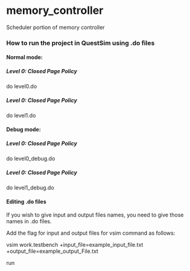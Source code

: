 # memory_controller
Scheduler portion of memory controller

### How to run the project in QuestSim using .do files

#### Normal mode:
##### Level 0: Closed Page Policy
do level0.do

##### Level 0: Closed Page Policy
do level1.do

#### Debug mode:
##### Level 0: Closed Page Policy
do level0_debug.do

##### Level 0: Closed Page Policy
do level1_debug.do



#### Editing .do files
If you wish to give input and output files names, you need to give those names in .do files.

Add the flag for input and output files for vsim command as follows:

vsim work.testbench +input_file=example_input_file.txt +output_file=example_output_File.txt



run